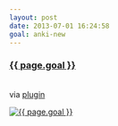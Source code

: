 ```yaml
---
layout: post
date: 2013-07-01 16:24:58
goal: anki-new
---
```


<h3 class="graph-align goal-title">
    <a href="https://www.beeminder.com/beneills/goals/anki-new">{{ page.goal }}</a>
</h3>

<br />
<div class="graph-align goal-text goal-description">
     via <a href="https://ankiweb.net/shared/info/3491889895">plugin</a>
</div>

[![{{ page.goal }}](https://www.beeminder.com/beneills/goals/anki-new/graph)](https://www.beeminder.com/beneills/goals/anki-new)
